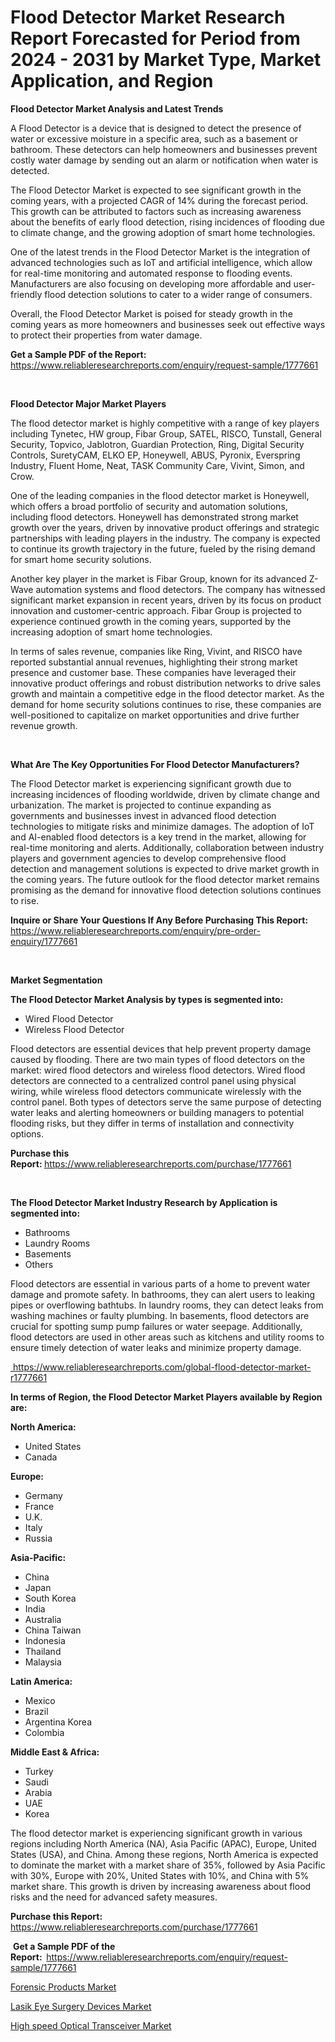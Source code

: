 <p><h1>Flood Detector Market Research Report Forecasted for Period from 2024 -  2031 by Market Type, Market Application, and Region</h1></p><p><strong>Flood Detector Market Analysis and Latest Trends</strong></p>
<p><p>A Flood Detector is a device that is designed to detect the presence of water or excessive moisture in a specific area, such as a basement or bathroom. These detectors can help homeowners and businesses prevent costly water damage by sending out an alarm or notification when water is detected.</p><p>The Flood Detector Market is expected to see significant growth in the coming years, with a projected CAGR of 14% during the forecast period. This growth can be attributed to factors such as increasing awareness about the benefits of early flood detection, rising incidences of flooding due to climate change, and the growing adoption of smart home technologies.</p><p>One of the latest trends in the Flood Detector Market is the integration of advanced technologies such as IoT and artificial intelligence, which allow for real-time monitoring and automated response to flooding events. Manufacturers are also focusing on developing more affordable and user-friendly flood detection solutions to cater to a wider range of consumers.</p><p>Overall, the Flood Detector Market is poised for steady growth in the coming years as more homeowners and businesses seek out effective ways to protect their properties from water damage.</p></p>
<p><strong>Get a Sample PDF of the Report:&nbsp;</strong> <a href="https://www.reliableresearchreports.com/enquiry/request-sample/1777661">https://www.reliableresearchreports.com/enquiry/request-sample/1777661</a></p>
<p>&nbsp;</p>
<p><strong>Flood Detector Major Market Players</strong></p>
<p><p>The flood detector market is highly competitive with a range of key players including Tynetec, HW group, Fibar Group, SATEL, RISCO, Tunstall, General Security, Topvico, Jablotron, Guardian Protection, Ring, Digital Security Controls, SuretyCAM, ELKO EP, Honeywell, ABUS, Pyronix, Everspring Industry, Fluent Home, Neat, TASK Community Care, Vivint, Simon, and Crow.</p><p>One of the leading companies in the flood detector market is Honeywell, which offers a broad portfolio of security and automation solutions, including flood detectors. Honeywell has demonstrated strong market growth over the years, driven by innovative product offerings and strategic partnerships with leading players in the industry. The company is expected to continue its growth trajectory in the future, fueled by the rising demand for smart home security solutions.</p><p>Another key player in the market is Fibar Group, known for its advanced Z-Wave automation systems and flood detectors. The company has witnessed significant market expansion in recent years, driven by its focus on product innovation and customer-centric approach. Fibar Group is projected to experience continued growth in the coming years, supported by the increasing adoption of smart home technologies.</p><p>In terms of sales revenue, companies like Ring, Vivint, and RISCO have reported substantial annual revenues, highlighting their strong market presence and customer base. These companies have leveraged their innovative product offerings and robust distribution networks to drive sales growth and maintain a competitive edge in the flood detector market. As the demand for home security solutions continues to rise, these companies are well-positioned to capitalize on market opportunities and drive further revenue growth.</p></p>
<p>&nbsp;</p>
<p><strong>What Are The Key Opportunities For Flood Detector Manufacturers?</strong></p>
<p><p>The Flood Detector market is experiencing significant growth due to increasing incidences of flooding worldwide, driven by climate change and urbanization. The market is projected to continue expanding as governments and businesses invest in advanced flood detection technologies to mitigate risks and minimize damages. The adoption of IoT and AI-enabled flood detectors is a key trend in the market, allowing for real-time monitoring and alerts. Additionally, collaboration between industry players and government agencies to develop comprehensive flood detection and management solutions is expected to drive market growth in the coming years. The future outlook for the flood detector market remains promising as the demand for innovative flood detection solutions continues to rise.</p></p>
<p><strong>Inquire or Share Your Questions If Any Before Purchasing This Report:</strong> <a href="https://www.reliableresearchreports.com/enquiry/pre-order-enquiry/1777661">https://www.reliableresearchreports.com/enquiry/pre-order-enquiry/1777661</a></p>
<p>&nbsp;</p>
<p><strong>Market Segmentation</strong></p>
<p><strong>The Flood Detector Market Analysis by types is segmented into:</strong></p>
<p><ul><li>Wired Flood Detector</li><li>Wireless Flood Detector</li></ul></p>
<p><p>Flood detectors are essential devices that help prevent property damage caused by flooding. There are two main types of flood detectors on the market: wired flood detectors and wireless flood detectors. Wired flood detectors are connected to a centralized control panel using physical wiring, while wireless flood detectors communicate wirelessly with the control panel. Both types of detectors serve the same purpose of detecting water leaks and alerting homeowners or building managers to potential flooding risks, but they differ in terms of installation and connectivity options.</p></p>
<p><strong>Purchase this Report:&nbsp;</strong><a href="https://www.reliableresearchreports.com/purchase/1777661">https://www.reliableresearchreports.com/purchase/1777661</a></p>
<p>&nbsp;</p>
<p><strong>The Flood Detector Market Industry Research by Application is segmented into:</strong></p>
<p><ul><li>Bathrooms</li><li>Laundry Rooms</li><li>Basements</li><li>Others</li></ul></p>
<p><p>Flood detectors are essential in various parts of a home to prevent water damage and promote safety. In bathrooms, they can alert users to leaking pipes or overflowing bathtubs. In laundry rooms, they can detect leaks from washing machines or faulty plumbing. In basements, flood detectors are crucial for spotting sump pump failures or water seepage. Additionally, flood detectors are used in other areas such as kitchens and utility rooms to ensure timely detection of water leaks and minimize property damage.</p></p>
<p><a href="https://www.reliableresearchreports.com/global-flood-detector-market-r1777661">&nbsp;https://www.reliableresearchreports.com/global-flood-detector-market-r1777661</a></p>
<p><strong>In terms of Region, the Flood Detector Market Players available by Region are:</strong></p>
<p>
    <p> <strong> North America: </strong>
        <ul>
            <li>United States</li>
            <li>Canada</li>
        </ul>
        </p> 
    <p> <strong> Europe: </strong>
        <ul>
            <li>Germany</li>
            <li>France</li>
            <li>U.K.</li>
            <li>Italy</li>
            <li>Russia</li>
        </ul>
        </p> 
    <p> <strong> Asia-Pacific: </strong>
        <ul>
            <li>China</li>
            <li>Japan</li>
            <li>South Korea</li>
            <li>India</li>
            <li>Australia</li>
            <li>China Taiwan</li>
            <li>Indonesia</li>
            <li>Thailand</li>
            <li>Malaysia</li>
        </ul>
        </p> 
    <p> <strong> Latin America: </strong>
        <ul>
            <li>Mexico</li>
            <li>Brazil</li>
            <li>Argentina Korea</li>
            <li>Colombia</li>
        </ul>
        </p> 
    <p> <strong> Middle East & Africa: </strong>
        <ul>
            <li>Turkey</li>
            <li>Saudi</li>
            <li>Arabia</li>
            <li>UAE</li>
            <li>Korea</li>
        </ul>
    </p>
    </p>
<p><p>The flood detector market is experiencing significant growth in various regions including North America (NA), Asia Pacific (APAC), Europe, United States (USA), and China. Among these regions, North America is expected to dominate the market with a market share of 35%, followed by Asia Pacific with 30%, Europe with 20%, United States with 10%, and China with 5% market share. This growth is driven by increasing awareness about flood risks and the need for advanced safety measures.</p></p>
<p><strong>Purchase this Report: </strong><a href="https://www.reliableresearchreports.com/purchase/1777661">https://www.reliableresearchreports.com/purchase/1777661</a></p>
<p>&nbsp;<strong>Get a Sample PDF of the Report:&nbsp;&nbsp;</strong><a href="https://www.reliableresearchreports.com/enquiry/request-sample/1777661">https://www.reliableresearchreports.com/enquiry/request-sample/1777661</a></p>
<p><strong></strong></p>
<p><p><a href="https://www.linkedin.com/pulse/forensic-products-market-trends-analysis-forecasted-period-2024-2031-nbxvf?trackingId=eLJCDgKljQHeH0i1V2ZmWw%3D%3D">Forensic Products Market</a></p><p><a href="https://www.linkedin.com/pulse/lasik-eye-surgery-devices-market-trends-analysis-forecasted-period-kdqef?trackingId=wxHvAU9Fj7X2cZhJAzpW6w%3D%3D">Lasik Eye Surgery Devices Market</a></p><p><a href="https://www.linkedin.com/pulse/high-speed-optical-transceiver-market-exploring-share-trends-g9lwc?trackingId=Z5tvF2fTnGfHc0vHaASJuQ%3D%3D">High speed Optical Transceiver Market</a></p></p>